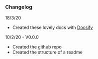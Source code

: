 ### Changelog

18/3/20 
- Created these lovely docs with [Docsify](https://docsify.js.org/#/) 

10/2/20 - V0.0.0
- Created the github repo
- Created the structure of a readme 
